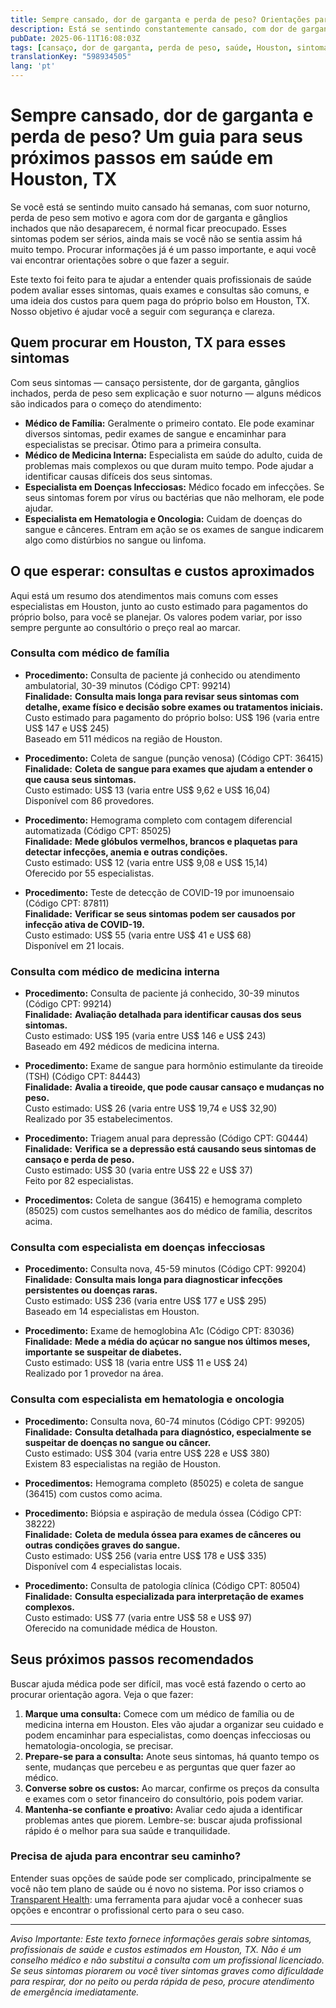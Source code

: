 ```yaml
---
title: Sempre cansado, dor de garganta e perda de peso? Orientações para Houston, TX  
description: Está se sentindo constantemente cansado, com dor de garganta e perda de peso inexplicada? Saiba os próximos passos e os custos de saúde em Houston para obter o cuidado certo.  
pubDate: 2025-06-11T16:08:03Z
tags: [cansaço, dor de garganta, perda de peso, saúde, Houston, sintomas, orientação médica]
translationKey: "598934505"
lang: 'pt'
---
```


# Sempre cansado, dor de garganta e perda de peso? Um guia para seus próximos passos em saúde em Houston, TX

Se você está se sentindo muito cansado há semanas, com suor noturno, perda de peso sem motivo e agora com dor de garganta e gânglios inchados que não desaparecem, é normal ficar preocupado. Esses sintomas podem ser sérios, ainda mais se você não se sentia assim há muito tempo. Procurar informações já é um passo importante, e aqui você vai encontrar orientações sobre o que fazer a seguir.

Este texto foi feito para te ajudar a entender quais profissionais de saúde podem avaliar esses sintomas, quais exames e consultas são comuns, e uma ideia dos custos para quem paga do próprio bolso em Houston, TX. Nosso objetivo é ajudar você a seguir com segurança e clareza.

## Quem procurar em Houston, TX para esses sintomas

Com seus sintomas — cansaço persistente, dor de garganta, gânglios inchados, perda de peso sem explicação e suor noturno — alguns médicos são indicados para o começo do atendimento:

- **Médico de Família:** Geralmente o primeiro contato. Ele pode examinar diversos sintomas, pedir exames de sangue e encaminhar para especialistas se precisar. Ótimo para a primeira consulta.
- **Médico de Medicina Interna:** Especialista em saúde do adulto, cuida de problemas mais complexos ou que duram muito tempo. Pode ajudar a identificar causas difíceis dos seus sintomas.
- **Especialista em Doenças Infecciosas:** Médico focado em infecções. Se seus sintomas forem por vírus ou bactérias que não melhoram, ele pode ajudar.
- **Especialista em Hematologia e Oncologia:** Cuidam de doenças do sangue e cânceres. Entram em ação se os exames de sangue indicarem algo como distúrbios no sangue ou linfoma.

## O que esperar: consultas e custos aproximados

Aqui está um resumo dos atendimentos mais comuns com esses especialistas em Houston, junto ao custo estimado para pagamentos do próprio bolso, para você se planejar. Os valores podem variar, por isso sempre pergunte ao consultório o preço real ao marcar.

### Consulta com médico de família

- **Procedimento:** Consulta de paciente já conhecido ou atendimento ambulatorial, 30-39 minutos (Código CPT: 99214)  
  **Finalidade:** **Consulta mais longa para revisar seus sintomas com detalhe, exame físico e decisão sobre exames ou tratamentos iniciais.**  
  Custo estimado para pagamento do próprio bolso: US$ 196 (varia entre US$ 147 e US$ 245)  
  Baseado em 511 médicos na região de Houston.

- **Procedimento:** Coleta de sangue (punção venosa) (Código CPT: 36415)  
  **Finalidade:** **Coleta de sangue para exames que ajudam a entender o que causa seus sintomas.**  
  Custo estimado: US$ 13 (varia entre US$ 9,62 e US$ 16,04)  
  Disponível com 86 provedores.

- **Procedimento:** Hemograma completo com contagem diferencial automatizada (Código CPT: 85025)  
  **Finalidade:** **Mede glóbulos vermelhos, brancos e plaquetas para detectar infecções, anemia e outras condições.**  
  Custo estimado: US$ 12 (varia entre US$ 9,08 e US$ 15,14)  
  Oferecido por 55 especialistas.

- **Procedimento:** Teste de detecção de COVID-19 por imunoensaio (Código CPT: 87811)  
  **Finalidade:** **Verificar se seus sintomas podem ser causados por infecção ativa de COVID-19.**  
  Custo estimado: US$ 55 (varia entre US$ 41 e US$ 68)  
  Disponível em 21 locais.

### Consulta com médico de medicina interna

- **Procedimento:** Consulta de paciente já conhecido, 30-39 minutos (Código CPT: 99214)  
  **Finalidade:** **Avaliação detalhada para identificar causas dos seus sintomas.**  
  Custo estimado: US$ 195 (varia entre US$ 146 e US$ 243)  
  Baseado em 492 médicos de medicina interna.

- **Procedimento:** Exame de sangue para hormônio estimulante da tireoide (TSH) (Código CPT: 84443)  
  **Finalidade:** **Avalia a tireoide, que pode causar cansaço e mudanças no peso.**  
  Custo estimado: US$ 26 (varia entre US$ 19,74 e US$ 32,90)  
  Realizado por 35 estabelecimentos.

- **Procedimento:** Triagem anual para depressão (Código CPT: G0444)  
  **Finalidade:** **Verifica se a depressão está causando seus sintomas de cansaço e perda de peso.**  
  Custo estimado: US$ 30 (varia entre US$ 22 e US$ 37)  
  Feito por 82 especialistas.

- **Procedimentos:** Coleta de sangue (36415) e hemograma completo (85025) com custos semelhantes aos do médico de família, descritos acima.

### Consulta com especialista em doenças infecciosas

- **Procedimento:** Consulta nova, 45-59 minutos (Código CPT: 99204)  
  **Finalidade:** **Consulta mais longa para diagnosticar infecções persistentes ou doenças raras.**  
  Custo estimado: US$ 236 (varia entre US$ 177 e US$ 295)  
  Baseado em 14 especialistas em Houston.

- **Procedimento:** Exame de hemoglobina A1c (Código CPT: 83036)  
  **Finalidade:** **Mede a média do açúcar no sangue nos últimos meses, importante se suspeitar de diabetes.**  
  Custo estimado: US$ 18 (varia entre US$ 11 e US$ 24)  
  Realizado por 1 provedor na área.

### Consulta com especialista em hematologia e oncologia

- **Procedimento:** Consulta nova, 60-74 minutos (Código CPT: 99205)  
  **Finalidade:** **Consulta detalhada para diagnóstico, especialmente se suspeitar de doenças no sangue ou câncer.**  
  Custo estimado: US$ 304 (varia entre US$ 228 e US$ 380)  
  Existem 83 especialistas na região de Houston.

- **Procedimentos:** Hemograma completo (85025) e coleta de sangue (36415) com custos como acima.

- **Procedimento:** Biópsia e aspiração de medula óssea (Código CPT: 38222)  
  **Finalidade:** **Coleta de medula óssea para exames de cânceres ou outras condições graves do sangue.**  
  Custo estimado: US$ 256 (varia entre US$ 178 e US$ 335)  
  Disponível com 4 especialistas locais.

- **Procedimento:** Consulta de patologia clínica (Código CPT: 80504)  
  **Finalidade:** **Consulta especializada para interpretação de exames complexos.**  
  Custo estimado: US$ 77 (varia entre US$ 58 e US$ 97)  
  Oferecido na comunidade médica de Houston.

## Seus próximos passos recomendados

Buscar ajuda médica pode ser difícil, mas você está fazendo o certo ao procurar orientação agora. Veja o que fazer:

1. **Marque uma consulta:** Comece com um médico de família ou de medicina interna em Houston. Eles vão ajudar a organizar seu cuidado e podem encaminhar para especialistas, como doenças infecciosas ou hematologia-oncologia, se precisar.  
2. **Prepare-se para a consulta:** Anote seus sintomas, há quanto tempo os sente, mudanças que percebeu e as perguntas que quer fazer ao médico.  
3. **Converse sobre os custos:** Ao marcar, confirme os preços da consulta e exames com o setor financeiro do consultório, pois podem variar.  
4. **Mantenha-se confiante e proativo:** Avaliar cedo ajuda a identificar problemas antes que piorem. Lembre-se: buscar ajuda profissional rápido é o melhor para sua saúde e tranquilidade.

### Precisa de ajuda para encontrar seu caminho?

Entender suas opções de saúde pode ser complicado, principalmente se você não tem plano de saúde ou é novo no sistema. Por isso criamos o [Transparent Health](https://transparenthealth.ai): uma ferramenta para ajudar você a conhecer suas opções e encontrar o profissional certo para o seu caso.  

---

*Aviso Importante: Este texto fornece informações gerais sobre sintomas, profissionais de saúde e custos estimados em Houston, TX. Não é um conselho médico e não substitui a consulta com um profissional licenciado. Se seus sintomas piorarem ou você tiver sintomas graves como dificuldade para respirar, dor no peito ou perda rápida de peso, procure atendimento de emergência imediatamente.*  